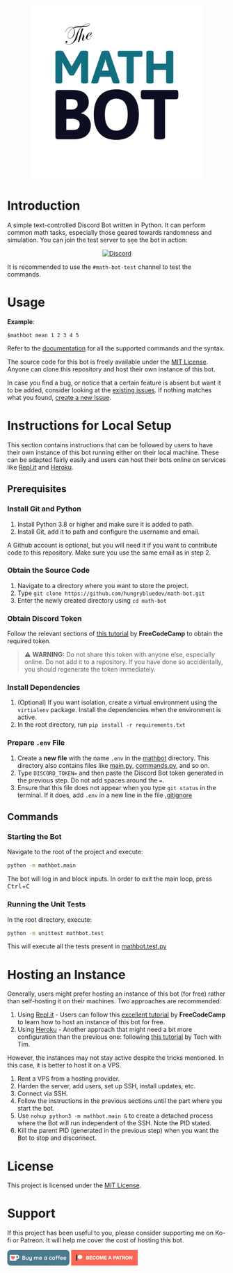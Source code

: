 <div align=center style="margin: 0 auto;">
<img src="logo.png" width="400px" style="width: 400px;">
</div>

# Introduction

A simple text-controlled Discord Bot written in Python. It can perform common math tasks, especially those geared towards randomness and simulation. You can join the test server to see the bot in action:

<div align=center style="margin: 0 auto;">

[![Discord](https://img.shields.io/discord/802054642812846100)](https://discord.gg/9PQHQ3ZsqE)

</div>

It is recommended to use the `#math-bot-test` channel to test the commands.

# Usage

**Example**:

```
$mathbot mean 1 2 3 4 5
```

Refer to the [documentation](docs.md) for all the supported commands and the syntax.

The source code for this bot is freely available under the [MIT License](#license). Anyone can clone this repository and host their own instance of this bot.

In case you find a bug, or notice that a certain feature is absent but want it to be added, consider looking at the [existing issues](https://github.com/hungrybluedev/math-bot/issues). If nothing matches what you found, [create a new Issue](https://github.com/hungrybluedev/math-bot/issues/new/choose).

# Instructions for Local Setup

This section contains instructions that can be followed by users to have their own instance of this bot running either on their local machine. These can be adapted fairly easily and users can host their bots online on services like [Repl.it](https://repl.it/) and [Heroku](https://www.heroku.com/).

## Prerequisites

### Install Git and Python

1. Install Python 3.8 or higher and make sure it is added to path.
2. Install Git, add it to path and configure the username and email.

A Github account is optional, but you will need it if you want to contribute code to this repository. Make sure you use the same email as in step 2.

### Obtain the Source Code

1. Navigate to a directory where you want to store the project.
2. Type `git clone https://github.com/hungrybluedev/math-bot.git`
3. Enter the newly created directory using `cd math-bot`

### Obtain Discord Token

Follow the relevant sections of [this tutorial](https://www.freecodecamp.org/news/create-a-discord-bot-with-python/) by **FreeCodeCamp** to obtain the required token.

> ⚠️ **WARNING:** Do not share this token with anyone else, especially online. Do not add it to a repository. If you have done so accidentally, you should regenerate the token immediately.

### Install Dependencies

1. (Optional) If you want isolation, create a virtual environment using the `virtialenv` package. Install the dependencies when the environment is active.
2. In the root directory, run `pip install -r requirements.txt`

### Prepare `.env` File

1. Create a **new file** with the name `.env` in the [mathbot](mathbot) directory. This directory also contains files like [main.py](mathbot/main.py), [commands.py](mathbot/commands.py), and so on.
2. Type `DISCORD_TOKEN=` and then paste the Discord Bot token generated in the previous step. Do not add spaces around the `=`.
3. Ensure that this file does not appear when you type `git status` in the terminal. If it does, add `.env` in a new line in the file [.gitignore](.gitignore)

## Commands

### Starting the Bot

Navigate to the root of the project and execute:

```bash
python -m mathbot.main
```

The bot will log in and block inputs. In order to exit the main loop, press <kbd>Ctrl</kbd>+<kbd>C</kbd>

### Running the Unit Tests

In the root directory, execute:

```bash
python -m unittest mathbot.test
```

This will execute all the tests present in [mathbot.test.py](mathbot/test.py)

# Hosting an Instance

Generally, users might prefer hosting an instance of this bot (for free) rather than self-hosting it on their machines. Two approaches are recommended:

1. Using [Repl.it](https://repl.it/) - Users can follow this [excellent tutorial](https://www.freecodecamp.org/news/create-a-discord-bot-with-python/) by **FreeCodeCamp** to learn how to host an instance of this bot for free.
2. Using [Heroku](https://www.heroku.com/) - Another approach that might need a bit more configuration than the previous one: following [this tutorial](https://www.techwithtim.net/tutorials/discord-py/hosting-a-discord-bot-for-free/) by Tech with Tim.

However, the instances may not stay active despite the tricks mentioned. In this case, it is better to host it on a VPS.

1. Rent a VPS from a hosting provider.
2. Harden the server, add users, set up SSH, install updates, etc.
3. Connect via SSH.
4. Follow the instructions in the previous sections until the part where you start the bot.
5. Use `nohup python3 -m mathbot.main &` to create a detached process where the Bot will run independent of the SSH. Note the PID stated.
6. Kill the parent PID (generated in the previous step) when you want the Bot to stop and disconnect.

# License

This project is licensed under the [MIT License](LICENSE).

# Support

If this project has been useful to you, please consider supporting me on Ko-fi or Patreon. It will help me cover the cost of hosting this bot.

[<img style="height: 36px;" height="36" src="https://raw.githubusercontent.com/hungrybluedev/hungrybluedev/master/kofi.webp">](https://ko-fi.com/hungrybluedev)
[<img style="height: 36px;" height="36"  src="https://raw.githubusercontent.com/hungrybluedev/hungrybluedev/master/patreon.webp">](https://www.patreon.com/hungrybluedev)
